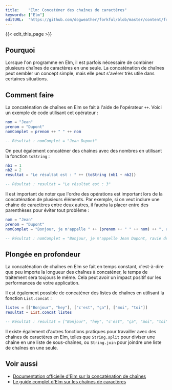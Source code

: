 ```yaml
---
title:    "Elm: Concaténer des chaînes de caractères"
keywords: ["Elm"]
editURL:  "https://github.com/dogweather/forkful/blob/master/content/fr/elm/concatenating-strings.md"
---
```


{{< edit_this_page >}}

## Pourquoi
Lorsque l'on programme en Elm, il est parfois nécessaire de combiner plusieurs chaînes de caractères en une seule. La concaténation de chaînes peut sembler un concept simple, mais elle peut s'avérer très utile dans certaines situations.

## Comment faire
La concaténation de chaînes en Elm se fait à l'aide de l'opérateur `++`. Voici un exemple de code utilisant cet opérateur :

```Elm
nom = "Jean"
prenom = "Dupont"
nomComplet = prenom ++ " " ++ nom

-- Résultat : nomComplet = "Jean Dupont"
```

On peut également concaténer des chaînes avec des nombres en utilisant la fonction `toString` :

```Elm
nb1 = 1
nb2 = 2
resultat = "Le résultat est : " ++ (toString (nb1 + nb2))

-- Résultat : resultat = "Le résultat est : 3"
```

Il est important de noter que l'ordre des opérations est important lors de la concaténation de plusieurs éléments. Par exemple, si on veut inclure une chaîne de caractères entre deux autres, il faudra la placer entre des parenthèses pour éviter tout problème :

```Elm
nom = "Jean"
prenom = "Dupont"
nomComplet = "Bonjour, je m'appelle " ++ (prenom ++ " " ++ nom) ++ ", ravie de vous rencontrer !"

-- Résultat : nomComplet = "Bonjour, je m'appelle Jean Dupont, ravie de vous rencontrer !"
```

## Plongée en profondeur
La concaténation de chaînes en Elm se fait en temps constant, c'est-à-dire que peu importe la longueur des chaînes à concaténer, le temps de traitement sera toujours le même. Cela peut avoir un impact positif sur les performances de votre application.

Il est également possible de concaténer des listes de chaînes en utilisant la fonction `List.concat` :

```Elm
listes = [["Bonjour", "hey"], ["c'est", "ça"], ["moi", "toi"]]
resultat = List.concat listes

-- Résultat : resultat = ["Bonjour", "hey", "c'est", "ça", "moi", "toi"]
```

Il existe également d'autres fonctions pratiques pour travailler avec des chaînes de caractères en Elm, telles que `String.split` pour diviser une chaîne en une liste de sous-chaînes, ou `String.join` pour joindre une liste de chaînes en une seule.

## Voir aussi
- [Documentation officielle d'Elm sur la concaténation de chaînes](https://elm-lang.org/docs/string#append)
- [Le guide complet d'Elm sur les chaînes de caractères](https://guide.elm-lang.org/interop/strings.html)